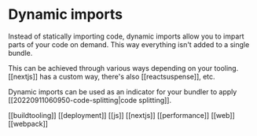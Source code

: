 # Dynamic imports

Instead of statically importing code, dynamic imports allow you to impart parts of your code on demand. This way everything isn't added to a single bundle.

This can be achieved through various ways depending on your tooling. [[nextjs]] has a custom way, there's also [[reactsuspense]], etc.

Dynamic imports can be used as an indicator for your bundler to apply [[20220911060950-code-splitting|code splitting]].

[[buildtooling]]
[[deployment]]
[[js]]
[[nextjs]]
[[performance]]
[[web]]
[[webpack]]
